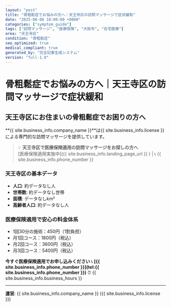 ```yaml
---
layout: "post"
title: "骨粗鬆症でお悩みの方へ｜天王寺区の訪問マッサージで症状緩和"
date: "2025-08-08 10:00:00 +0000"
categories: ["symptom_guide"]
tags: ["訪問マッサージ", "医療保険", "大阪市", "在宅医療"]
area: "天王寺区"
condition: "骨粗鬆症"
seo_optimized: true
medical_compliant: true
generated_by: "完全記事生成システム"
version: "full-1.0"
---
```



# 骨粗鬆症でお悩みの方へ｜天王寺区の訪問マッサージで症状緩和

## 天王寺区にお住まいの骨粗鬆症でお困りの方へ

**{{ site.business_info.company_name }}**は{{ site.business_info.license }}による専門的な訪問マッサージを提供しています。

> 💡 **天王寺区で医療保険適用の訪問マッサージをお探しの方へ**  
> [医療保険適用実施中]({{ site.business_info.landing_page_url }} ) | 📞 {{ site.business_info.phone_number }}

### 天王寺区の基本データ
- **人口**: 約データなし人
- **世帯数**: 約データなし世帯
- **面積**: データなしkm²
- **高齢者人口**: 約データなし人

### 医療保険適用で安心の料金体系
- 1回30分の施術：450円（1割負担）
- 月1回コース：1800円（税込）
- 月2回コース：3600円（税込）
- 月3回コース：5400円（税込）

**今すぐ医療保険適用でお申し込みください**
📞 **[{{ site.business_info.phone_number }}](tel:{{ site.business_info.phone_number }})**
⏰ {{ site.business_info.business_hours }}

---
**運営**: {{ site.business_info.company_name }} ({{ site.business_info.license }})

